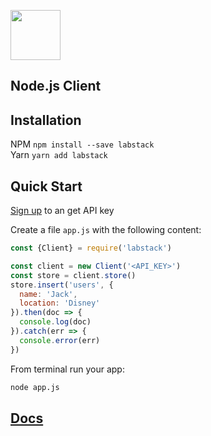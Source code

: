 <a href="https://labstack.com"><img height="80" src="https://cdn.labstack.com/images/labstack-logo.svg"></a>

## Node.js Client

## Installation

NPM `npm install --save labstack`<br>
Yarn `yarn add labstack`

## Quick Start

[Sign up](https://labstack.com/signup) to an get API key

Create a file `app.js` with the following content:

```js
const {Client} = require('labstack')

const client = new Client('<API_KEY>')
const store = client.store()
store.insert('users', {
  name: 'Jack',
  location: 'Disney'
}).then(doc => {
  console.log(doc)
}).catch(err => {
  console.error(err)
})
```

From terminal run your app:

```sh
node app.js
```

## [Docs](https://labstack.com/docs)
